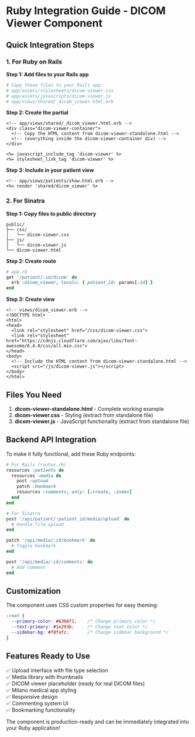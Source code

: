 # Ruby Integration Guide - DICOM Viewer Component

## Quick Integration Steps

### 1. For Ruby on Rails

**Step 1: Add files to your Rails app**
```bash
# Copy these files to your Rails app:
# app/assets/stylesheets/dicom-viewer.css
# app/assets/javascripts/dicom-viewer.js  
# app/views/shared/_dicom_viewer.html.erb
```

**Step 2: Create the partial**
```erb
<!-- app/views/shared/_dicom_viewer.html.erb -->
<div class="dicom-viewer-container">
  <!-- Copy the HTML content from dicom-viewer-standalone.html -->
  <!-- (everything inside the dicom-viewer-container div) -->
</div>

<%= javascript_include_tag 'dicom-viewer' %>
<%= stylesheet_link_tag 'dicom-viewer' %>
```

**Step 3: Include in your patient view**
```erb
<!-- app/views/patients/show.html.erb -->
<%= render 'shared/dicom_viewer' %>
```

### 2. For Sinatra

**Step 1: Copy files to public directory**
```
public/
├── css/
│   └── dicom-viewer.css
├── js/
│   └── dicom-viewer.js
└── dicom-viewer.html
```

**Step 2: Create route**
```ruby
# app.rb
get '/patient/:id/dicom' do
  erb :dicom_viewer, locals: { patient_id: params[:id] }
end
```

**Step 3: Create view**
```erb
<!-- views/dicom_viewer.erb -->
<!DOCTYPE html>
<html>
<head>
  <link rel="stylesheet" href="/css/dicom-viewer.css">
  <link rel="stylesheet" href="https://cdnjs.cloudflare.com/ajax/libs/font-awesome/6.4.0/css/all.min.css">
</head>
<body>
  <!-- Include the HTML content from dicom-viewer-standalone.html -->
  <script src="/js/dicom-viewer.js"></script>
</body>
</html>
```

## Files You Need

1. **dicom-viewer-standalone.html** - Complete working example
2. **dicom-viewer.css** - Styling (extract from standalone file)  
3. **dicom-viewer.js** - JavaScript functionality (extract from standalone file)

## Backend API Integration

To make it fully functional, add these Ruby endpoints:

```ruby
# For Rails (routes.rb)
resources :patients do
  resources :media do
    post :upload
    patch :bookmark
    resources :comments, only: [:create, :index]
  end
end

# For Sinatra
post '/api/patient/:patient_id/media/upload' do
  # Handle file upload
end

patch '/api/media/:id/bookmark' do  
  # Toggle bookmark
end

post '/api/media/:id/comments' do
  # Add comment
end
```

## Customization

The component uses CSS custom properties for easy theming:

```css
:root {
  --primary-color: #6366f1;    /* Change primary color */
  --text-primary: #1e293b;     /* Change text color */
  --sidebar-bg: #f8fafc;       /* Change sidebar background */
}
```

## Features Ready to Use

✅ Upload interface with file type selection  
✅ Media library with thumbnails  
✅ DICOM viewer placeholder (ready for real DICOM files)  
✅ Milano medical app styling  
✅ Responsive design  
✅ Commenting system UI  
✅ Bookmarking functionality  

The component is production-ready and can be immediately integrated into your Ruby application!